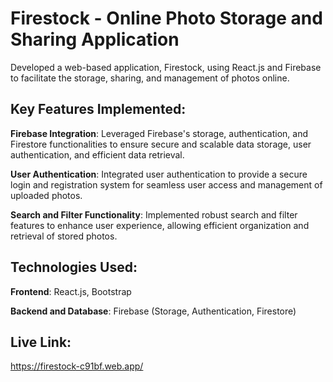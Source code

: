# Firestock - Online Photo Storage and Sharing Application
Developed a web-based application, Firestock, using React.js and Firebase to facilitate the storage, sharing, and management of photos online.

## Key Features Implemented:
**Firebase Integration**: Leveraged Firebase's storage, authentication, and Firestore functionalities to ensure secure and scalable data storage, user authentication, and efficient data retrieval.

**User Authentication**: Integrated user authentication to provide a secure login and registration system for seamless user access and management of uploaded photos.

**Search and Filter Functionality**: Implemented robust search and filter features to enhance user experience, allowing efficient organization and retrieval of stored photos.
## Technologies Used:
**Frontend**: React.js, Bootstrap

**Backend and Database**: Firebase (Storage, Authentication, Firestore)

## Live Link: 
https://firestock-c91bf.web.app/

